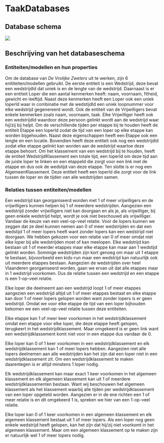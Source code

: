 # TaakDatabases

## Database schema

[![](https://mermaid.ink/img/pako:eNqdVE1vgkAQ_Stkjg0Y0UZl0zQx1aSm1YM1Nmm4bGDErbBLcK21xP_e5cOKCNp2LuzOzHvzZphsDI5wEQg4Pl2vB4x6EQ1sril7RXctI_buajaYjcaNDdqdYRwvcxXbMt9nHkbniGYF4lmEVamn5Oo0lDQMMUtMMcckw7g_Xq7mKREJX9_3MEDkT0mP6sRlhsnwZyAbftSVEYcqOfGJmlpQRSBv9ARfpzL9M1nlOPMk5if3kUu00WRW9IqQb4IAo1KAUxoQbTLvTx8e-9Oj_0OIKIlpVcEFk0tk5RoebpmzlOXKiAupeiy490X9591dbSajG_Rnw9loPKzgrBhsfBleXwzTXRjV6i9ue6HI9iDhjPBfE5eUrsr-6pZ_pcFH7kmsaylb__jiDP7In83XoZJhTRsHAx3UlgaUuerxSTXYoLYtQBuIOro0Wtlg873KoxspXnbcASKjDeqwCV0qMX-rgCyov1bekHIgMXwCMcxuw0qs3TVvW1a31dVhB6TdaFlNs902rWbPslq9Tmevw5cQisLUAV0mRTTOH8Pkk1K-pfG0xP4bBqZ_Qg)](https://mermaid.live/edit#pako:eNqdVE1vgkAQ_Stkjg0Y0UZl0zQx1aSm1YM1Nmm4bGDErbBLcK21xP_e5cOKCNp2LuzOzHvzZphsDI5wEQg4Pl2vB4x6EQ1sril7RXctI_buajaYjcaNDdqdYRwvcxXbMt9nHkbniGYF4lmEVamn5Oo0lDQMMUtMMcckw7g_Xq7mKREJX9_3MEDkT0mP6sRlhsnwZyAbftSVEYcqOfGJmlpQRSBv9ARfpzL9M1nlOPMk5if3kUu00WRW9IqQb4IAo1KAUxoQbTLvTx8e-9Oj_0OIKIlpVcEFk0tk5RoebpmzlOXKiAupeiy490X9591dbSajG_Rnw9loPKzgrBhsfBleXwzTXRjV6i9ue6HI9iDhjPBfE5eUrsr-6pZ_pcFH7kmsaylb__jiDP7In83XoZJhTRsHAx3UlgaUuerxSTXYoLYtQBuIOro0Wtlg873KoxspXnbcASKjDeqwCV0qMX-rgCyov1bekHIgMXwCMcxuw0qs3TVvW1a31dVhB6TdaFlNs902rWbPslq9Tmevw5cQisLUAV0mRTTOH8Pkk1K-pfG0xP4bBqZ_Qg)

## Beschrijving van het databaseschema

### Entiteiten/modellen en hun properties

Om de database van *De Vrolijke Zweters* uit te werken, zijn 6 enititeiten/modellen gebruikt. De eerste entiteit is een Wedstrijd, deze bevat een wedstrijdId dat uniek is en de lengte van de wedstrijd. Daarnaast is er een entiteit Loper die een aantal kenmerken heeft: naam, voornaam, fitheid, gewicht en leeftijd. Naast deze kenmerken heeft een Loper ook een uniek loperId waar in combinatie met de wedstijdId een uniek loopnummer voor elke wedstrijd gegenereerd wordt. Ook de entiteit van de Vrijwilligers bevat enkele kenmerken zoals naam, voornaam, taak. Elke Vrijwilliger heeft ook een wedstrijdId waardoor deze persoon gelinkt wordt aan de wedstrijd waar hij/zij bij helpt. Om de verschillende tijden per etappe bij te houden heeft de entiteit Etappe een loperId zodat de tijd van een loper op elke etappe kan worden bijgehouden. Naast deze eigenschappen heeft een Etappe ook een lengte en een locatie. Bovendien heeft deze entiteit ook nog een wedstrijdId zodat elke etappe gelinkt kan worden aan de wedstrijd waartoe deze etappe behoort. Om het klassement van een wedstrijd bij te houden, heeft de entiteit WedstrijdKlassement een totale tijd, een loperId om deze tijd aan de juiste loper te linken en een etappeId die zorgt voor een link met de etappe en dus ook de wedstijd van deze etappe. Ten slotte is er nog een AlgemeenKlassement. Deze entiteit heeft een loperId die zorgt voor de link tussen de loper en de tijden van alle wedstrijden samen.

### Relaties tussen entiteiten/modellen

Een wedstrijd kan georganiseerd worden met 1 of meer vrijwilligers en de vrijwilligers kunnen helpen bij 1 of meerdere wedstrijden. Aangezien een wedstrijd zonder vrijwilligers niet kan doorgaan en als je, als vrijwilliger, bij geen enkele wedstrijd helpt, wordt je ook niet beschouwd als vrijwilliger. Vandaar de keuze van een veel-op-veel relatie. Voor de lopers kunnen we zeggen dat ze deel kunnen nemen aan 0 of meer wedstrijden en dat een wedstijd 1 of meer lopers heeft want zonder lopers kan een wedstrijd niet doorgaan. We hebben gekozen voor een relatie van 0 of meer omdat niet elke loper bij alle wedstrijden moet of kan meelopen. Elke wedstrijd kan bestaan uit 1 of meerder etappes maar elke etappe kan maar aan 1 wedstijd gelinkt worden. Sommige wedstrijden zijn kort genoeg om maar uit 1 etappe te bestaan, bijvoorbeeld een kids-run maar een wedstrijd kan natuurlijk ook uit meerdere etappes bestaan. Aangezien de wedstrijden over heel Vlaanderen georganiseerd worden, gaan we ervan uit dat alle etappes maar in 1 wedstrijd voorkomen. Dus de relatie tussen een wedstrijd en een etappe is een 1-op-veel relatie.

Elke loper die deelneemt aan een wedstrijd loopt 1 of meer etappes aangezien een wedstrijd altijd uit 1 of meer etappes bestaat en elke etappe kan door 1 of meer lopers gelopen worden want zonder lopers is er geen wedstrijd. Omdat we voor elke etappe de tijd van een loper bijhouden bekomen we een veel-op-veel relatie tussen deze entiteiten.

Elke etappe kan 1 of meer keer voorkomen in het wedstrijdklassement omdat een etappe voor elke loper, die deze etappe heeft gelopen, terugkeert in het wedstrijdklassement. Maar omgekeerd is er geen link want een wedstrijdklassement komt niet voor in een etappe dus vandaar de 0.

Elke loper kan 0 of 1 keer voorkomen in een wedstrijdklassement en elk wedstrijdklassement kan 1 of meer lopers hebben. Aangezien niet alle lopers deelnemen aan alle wedstrijden kan het zijn dat een loper niet in een wedstrijdklassement zit. Om een wedstrijdklassement te maken daarentegen is er altijd minstens 1 loper nodig.

Elk wedstrijdklassement kan maar exact 1 keer voorkomen in het algemeen klassement en elk algemeen klassement kan uit 1 of meerdere wedstrijdklassementen bestaan. Want wij beschouwen het algemeen klassement als het klassement waarbij alle tijden per wedstrijdklassement van een loper opgeteld worden. Aangezien er in de ene richten een 1 of meer relatie is en dit omgekeerd 1 is, spreken we hier van een 1-op-veel relatie.

Elke loper kan 0 of 1 keer voorkomen in een algemeen klassement en elk algemeen klassement bestaat uit 1 of meer lopers. Als een loper nog geen enkele wedstrijd heeft gelopen, kan het zijn dat hij/zij niet voorkomt in het algemeen klassement. Maar om een algemeen klassement op te maken zijn er natuurlijk wel 1 of meer lopers nodig.
